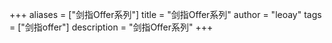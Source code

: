 +++
aliases = ["剑指Offer系列"]
title = "剑指Offer系列"
author = "leoay"
tags = ["剑指offer"]
description = "剑指Offer系列"
+++

